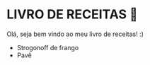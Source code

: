 # LIVRO DE RECEITAS :book:

Olá, seja bem vindo ao meu livro de receitas! :)

- Strogonoff de frango
- Pavê